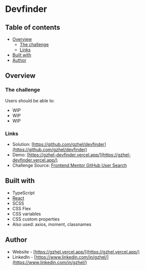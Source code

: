 # Devfinder

## Table of contents

- [Overview](#overview)
    - [The challenge](#the-challenge)
    - [Links](#links)
- [Built with](#built-with)
- [Author](#author)


## Overview

### The challenge

Users should be able to:

- WIP
- WIP
- WIP

### Links

- Solution: [https://github.com/gzhel/devfinder](https://github.com/gzhel/devfinder)
- Demo: [https://gzhel-devfinder.vercel.app/](https://gzhel-devfinder.vercel.app/)
- Challenge Source: [Frontend Mentor GitHub User Search](https://www.frontendmentor.io/challenges/github-user-search-app-Q09YOgaH6)

## Built with

- TypeScript
- [React](https://reactjs.org/)
- SCSS
- CSS Flex
- CSS variables
- CSS custom properties
- Also used: axios, moment, classnames

## Author

- Website - [https://gzhel.vercel.app/](https://gzhel.vercel.app/)
- LinkedIn - [https://www.linkedin.com/in/gzhel/](https://www.linkedin.com/in/gzhel/)
